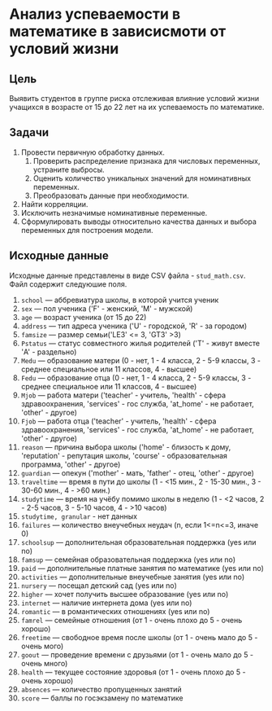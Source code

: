 # Анализ успеваемости в математике в зависисмоти от условий жизни

## Цель
Выявить студентов в группе риска отслеживая влияние условий жизни учащихся в возрасте от 15 до 22 лет на их успеваемость по математике.

## Задачи
 1. Провести первичную обработку данных.
    1. Проверить распределение признака для числовых переменных, устраните выбросы.
    1. Оценить количество уникальных значений для номинативных переменных.
    1. Преобразовать данные при необходимости.
 1. Найти корреляции.
 1. Исключить незначимые номинативные переменные.
 1. Сформулировать выводы относительно качества данных и выбора переменных для построения модели.

## Исходные данные
Исходные данные представлены в виде CSV файла - `stud_math.csv`. Файл содержит следуюшие поля.
 1. `school` — аббревиатура школы, в которой учится ученик
 1. `sex` — пол ученика ('F' - женский, 'M' - мужской)
 1. `age` — возраст ученика (от 15 до 22)
 1. `address` — тип адреса ученика ('U' - городской, 'R' - за городом)
 1. `famsize` — размер семьи('LE3' <= 3, 'GT3' >3)
 1. `Pstatus` — статус совместного жилья родителей ('T' - живут вместе 'A' - раздельно)
 1. `Medu` — образование матери (0 - нет, 1 - 4 класса, 2 - 5-9 классы, 3 - среднее специальное или 11 классов, 4 - высшее)
 1. `Fedu` — образование отца (0 - нет, 1 - 4 класса, 2 - 5-9 классы, 3 - среднее специальное или 11 классов, 4 - высшее)
 1. `Mjob` — работа матери ('teacher' - учитель, 'health' - сфера здравоохранения, 'services' - гос служба, 'at_home' - не работает, 'other' - другое)
 1. `Fjob` — работа отца ('teacher' - учитель, 'health' - сфера здравоохранения, 'services' - гос служба, 'at_home' - не работает, 'other' - другое)
 1. `reason` — причина выбора школы ('home' - близость к дому, 'reputation' - репутация школы, 'course' - образовательная программа, 'other' - другое)
 1. `guardian` — опекун ('mother' - мать, 'father' - отец, 'other' - другое)
 1. `traveltime` — время в пути до школы (1 - <15 мин., 2 - 15-30 мин., 3 - 30-60 мин., 4 - >60 мин.)
 1. `studytime` — время на учёбу помимо школы в неделю (1 - <2 часов, 2 - 2-5 часов, 3 - 5-10 часов, 4 - >10 часов)
 1. `studytime, granular` - нет данных
 1. `failures` — количество внеучебных неудач (n, если 1<=n<=3, иначе 0)
 1. `schoolsup` — дополнительная образовательная поддержка (yes или no)
 1. `famsup` — семейная образовательная поддержка (yes или no)
 1. `paid` — дополнительные платные занятия по математике (yes или no)
 1. `activities` — дополнительные внеучебные занятия (yes или no)
 1. `nursery` — посещал детский сад (yes или no)
 1. `higher` — хочет получить высшее образование (yes или no)
 1. `internet` — наличие интернета дома (yes или no)
 1. `romantic` — в романтических отношениях (yes или no)
 1. `famrel` — семейные отношения (от 1 - очень плохо до 5 - очень хорошо)
 1. `freetime` — свободное время после школы (от 1 - очень мало до 5 - очень мого)
 1. `goout` — проведение времени с друзьями (от 1 - очень мало до 5 - очень много)
 1. `health` — текущее состояние здоровья (от 1 - очень плохо до 5 - очень хорошо)
 1. `absences` — количество пропущенных занятий
 1. `score` — баллы по госэкзамену по математике
 